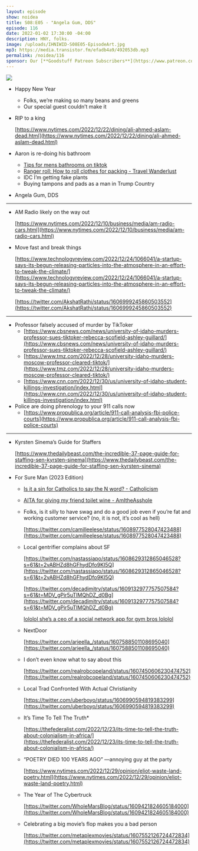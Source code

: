 ```yaml
---
layout: episode
show: noidea
title: S08:E05 - "Angela Gum, DDS"
episode: 116
date: 2022-01-02 17:30:00 -04:00
description: HNY, folks.
image: /uploads/IHNIWID-S08E05-EpisodeArt.jpg
mp3: https://media.transistor.fm/efadb4a9/492053db.mp3
permalink: /noidea/116
sponsor: Our [**Goodstuff Patreon Subscribers**](https://www.patreon.com/goodstuff "Goodstuff on Patreon") and listeners just like you! Support your favorite podcasts directly to get access to the discord and more.
---
```


![](/uploads/IHNIWID-S08E05-EpisodeArt.jpg)

- Happy New Year
    - Folks, we’re making so many beans and greens
    - Our special guest couldn’t make it
- RIP to a king
    
    [https://www.nytimes.com/2022/12/22/dining/ali-ahmed-aslam-dead.html](https://www.nytimes.com/2022/12/22/dining/ali-ahmed-aslam-dead.html)
    
- Aaron is re-doing his bathroom
    - [Tips for mens bathrooms on tiktok](https://www.tiktok.com/t/ZTRbybFwr/)
    - [Ranger roll: How to roll clothes for packing - Travel Wanderlust](https://www.travelwanderlust.co/articles/ranger-roll-clothes-for-packing/)
    - IDC I’m getting fake plants
    - Buying tampons and pads as a man in Trump Country
- Angela Gum, DDS

---

- AM Radio likely on the way out
    
    [https://www.nytimes.com/2022/12/10/business/media/am-radio-cars.html](https://www.nytimes.com/2022/12/10/business/media/am-radio-cars.html)
    
- Move fast and break things
    
    [https://www.technologyreview.com/2022/12/24/1066041/a-startup-says-its-begun-releasing-particles-into-the-atmosphere-in-an-effort-to-tweak-the-climate/](https://www.technologyreview.com/2022/12/24/1066041/a-startup-says-its-begun-releasing-particles-into-the-atmosphere-in-an-effort-to-tweak-the-climate/)
    
    [https://twitter.com/AkshatRathi/status/1606999245860503552](https://twitter.com/AkshatRathi/status/1606999245860503552)
    

---

- Professor falsely accused of murder by TikToker
    - [https://www.cbsnews.com/news/university-of-idaho-murders-professor-sues-tiktoker-rebecca-scofield-ashley-guillard/](https://www.cbsnews.com/news/university-of-idaho-murders-professor-sues-tiktoker-rebecca-scofield-ashley-guillard/)
    - [https://www.tmz.com/2022/12/28/university-idaho-murders-moscow-professor-cleared-tiktok/](https://www.tmz.com/2022/12/28/university-idaho-murders-moscow-professor-cleared-tiktok/)
    - [https://www.cnn.com/2022/12/30/us/university-of-idaho-student-killings-investigation/index.html](https://www.cnn.com/2022/12/30/us/university-of-idaho-student-killings-investigation/index.html)
- Police are doing phrenology to your 911 calls now
    - [https://www.propublica.org/article/911-call-analysis-fbi-police-courts](https://www.propublica.org/article/911-call-analysis-fbi-police-courts)

---

- Kyrsten Sinema’s Guide for Staffers
    
    [https://www.thedailybeast.com/the-incredible-37-page-guide-for-staffing-sen-kyrsten-sinema](https://www.thedailybeast.com/the-incredible-37-page-guide-for-staffing-sen-kyrsten-sinema)
    
- For Sure Man (2023 Edition)
    - [Is it a sin for Catholics to say the N word? - Catholicism](https://www.reddit.com/r/Catholicism/comments/100n0ry/is_it_a_sin_for_catholics_to_say_the_n_word/)
    - [AITA for giving my friend toilet wine - AmItheAsshole](https://www.reddit.com/r/AmItheAsshole/comments/100olq0/aita_for_giving_my_friend_toilet_wine/)
    - Folks, is it silly to have swag and do a good job even if you’re fat and working customer service? (no, it is not, it’s cool as hell)
        
        [https://twitter.com/camilleelese/status/1608977528047423488](https://twitter.com/camilleelese/status/1608977528047423488)
        
    - Local gentrifier complains about SF
        
        [https://twitter.com/nastassiapo/status/1608629312865046528?s=61&t=2vABHZd8hGFhydDfo9KI5Q](https://twitter.com/nastassiapo/status/1608629312865046528?s=61&t=2vABHZd8hGFhydDfo9KI5Q)
        
        [https://twitter.com/decadimitry/status/1609132977757507584?s=61&t=MDV_gPir5uTIMQhDZ_d0Bg](https://twitter.com/decadimitry/status/1609132977757507584?s=61&t=MDV_gPir5uTIMQhDZ_d0Bg)
        
        [lololol she’s a ceo of a social network app for gym bros lololol](https://apps.apple.com/us/app/corecircle-social-fitness/id1553742219)
        
    - NextDoor
        
        [https://twitter.com/arieella_/status/1607588501108695040](https://twitter.com/arieella_/status/1607588501108695040)
        
    - I don’t even know what to say about this
        
        [https://twitter.com/realrobcopeland/status/1607450606230474752](https://twitter.com/realrobcopeland/status/1607450606230474752)
        
    - Local Trad Confronted With Actual Christianity
        
        [https://twitter.com/uberboyo/status/1606990594819383299](https://twitter.com/uberboyo/status/1606990594819383299)
        
    - It’s Time To Tell The Truth*
        
        [https://thefederalist.com/2022/12/23/its-time-to-tell-the-truth-about-colonialism-in-africa/](https://thefederalist.com/2022/12/23/its-time-to-tell-the-truth-about-colonialism-in-africa/)
        
    - “POETRY DIED 100 YEARS AGO” —annoying guy at the party
        
        [https://www.nytimes.com/2022/12/29/opinion/eliot-waste-land-poetry.html](https://www.nytimes.com/2022/12/29/opinion/eliot-waste-land-poetry.html)
        
    - The Year of The Cybertruck
        
        [https://twitter.com/WholeMarsBlog/status/1609421824605184000](https://twitter.com/WholeMarsBlog/status/1609421824605184000)
        
    - Celebrating a big movie’s flop makes you a bad person
        
        [https://twitter.com/metaplexmovies/status/1607552126724472834](https://twitter.com/metaplexmovies/status/1607552126724472834)